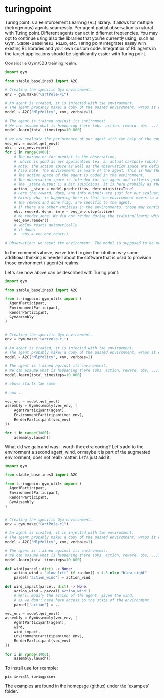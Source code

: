 # turingpoint

Turing point is a Reinforcement Learning (RL) library.
It allows for multiple (hetrogenous) agents seamlessly. Per-agent partial observation is natural with Turing point.
Different agents can act in differnet frequencies.
You may opt to continue using also the libraries that you're currently using, such as Gym, Stable-Baselines3, RLLib, etc.
Turing point integrates easily with existing RL libraries and your own custom code.
Integration of RL agents in the target applications should be significantly easier with Turing point.

Consider a Gym/SB3 training realm:

```python
import gym

from stable_baselines3 import A2C

# Creating the specific Gym environment.
env = gym.make("CartPole-v1")

# An agent is created, it is injected with the environment.
# The agent probably makes a copy of the passed environment, wraps it etc.
model = A2C("MlpPolicy", env, verbose=1)

# The agent is trained against its environment.
# We can assume what is happening there (obs, action, reward, obs, ..), yet it is not explicit.
model.learn(total_timesteps=10_000)

# we now evaluate the performance of our agent with the help of the environment that the agent maintains.
vec_env = model.get_env()
obs = vec_env.reset()
for i in range(1000):
    # The parameter for predict is the observation,
    #  which is good as our application (ex. an actual cartpole robot) can indeed provide such observations and use the return action.
    # Note: the action space as well as the observation space are defined in the environment.
    # Also note. The environment is aware of the agent. This is how the environment was designed.
    # The action space of the agent is coded in the environment.
    # The observation space is intended for the agent and reflects probably also what the agent should know about itself.
    # The _state output is a bit suspicious. It is here probably as the model also predicts the state.
    action, _state = model.predict(obs, deterministic=True)
    # Here the reward, done, and info outputs are just for our evaluation.
    # Mainly what is happening here is that the environment moves to a new state.
    # The reward and done flag, are specific to the agent.
    # If there are other entities in the environments, those may continue to live also after done=True and may not care (directly) about this specific reward.
    obs, reward, done, info = vec_env.step(action)
    # We render here. We did not render during the training(learn) which probably makes sense performace wise.
    vec_env.render()
    # VecEnv resets automatically
    # if done:
    #   obs = vec_env.reset()

# Observation: we reset the environment. The model is supposed to be memory-less (MDP assumption). 
```

In the comments above, we've tried to give the intuition why some additional thinking is needed about
the software that is used to provision those environment / agent(s) realms.

Let's see how above can be described with Turing point:

```python
import gym

from stable_baselines3 import A2C

from turingpoint.gym_utils import (
  AgentParticipant,
  EnvironmentParticipant,
  RenderParticipant,
  GymAssembly
)


# Creating the specific Gym environment.
env = gym.make("CartPole-v1")

# An agent is created, it is injected with the environment.
# The agent probably makes a copy of the passed environment, wraps it etc.
model = A2C("MlpPolicy", env, verbose=1)

# The agent is trained against its environment.
# We can assume what is happening there (obs, action, reward, obs, ..), yet it is not explicit.
model.learn(total_timesteps=10_000)

# above starts the same

# now ..

vec_env = model.get_env()
assembly = GymAssembly(vec_env, [
    AgentParticipant(agent),
    EnvironmentParticipant(vec_env),
    RenderParticipant(vec_env)
])

for i in range(1000):
    assembly.launch()
```

What did we gain and was it worth the extra coding? Let's add to the environment a second agent, wind, or maybe it is part of the augmented environment, does not really matter. Let's just add it.

```python
import gym

from stable_baselines3 import A2C

from turingpoint.gym_utils import (
  AgentParticipant,
  EnvironmentParticipant,
  RenderParticipant,
  GymAssembly
)


# Creating the specific Gym environment.
env = gym.make("CartPole-v1")

# An agent is created, it is injected with the environment.
# The agent probably makes a copy of the passed environment, wraps it etc.
model = A2C("MlpPolicy", env, verbose=1)

# The agent is trained against its environment.
# We can assume what is happening there (obs, action, reward, obs, ..), yet it is not explicit.
model.learn(total_timesteps=10_000)

def wind(parcel: dict) -> None:
    action_wind = "blow left" if random() < 0.5 else "blow right"
    parcel['action_wind'] = action_wind

def wind_impact(parcel: dict) -> None:
    action_wind = parcel['action_wind']
    # We'll modify the action of the agent, given the wind,
    # as we don't have here access to the state of the environment.
    parcel['action'] = ...

vec_env = model.get_env()
assembly = GymAssembly(vec_env, [
    AgentParticipant(agent),
    wind,
    wind_impact,
    EnvironmentParticipant(vec_env),
    RenderParticipant(vec_env)
])

for i in range(1000):
    assembly.launch()
```

To install use for example:

```
pip install turingpoint
```

The examples are found in the homepage (github) under the 'examples' folder.
